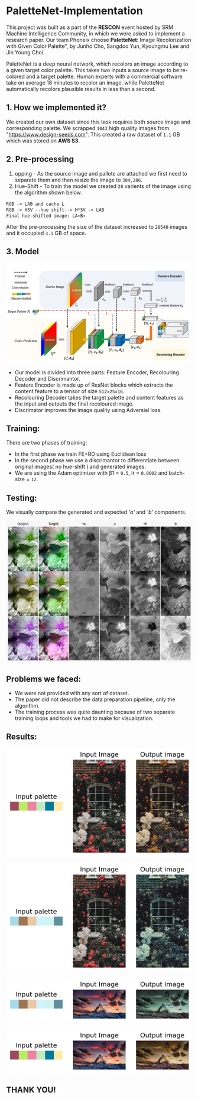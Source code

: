 # PaletteNet-Implementation

This project was built as a part of the **RESCON** event hosted by SRM Machine Intelligence Community, in which we were asked to implement a research paper. Our team Phoneix choose **PaletteNet**: Image Recolorization with Given Color Palette", by Junho Cho, Sangdoo Yun, Kyoungmu Lee and Jin Young Choi.

PaletteNet is a deep neural network, which recolors an image according to a given target color palette. This takes two inputs a source image to be re-colored and a target palette. Human experts with a commercial software take on average 18 minutes to recolor an image, while PaletteNet automatically recolors plausible results in less than a second.

## 1. How we implemented it?
We created our own dataset since this task requires both source image and corresponding palette. We scrapped `1043` high quality images from "https://www.design-seeds.com". This created a raw dataset of `1.1` GB which was stored on **AWS S3**.

## 2. Pre-processing
1. opping - As the source image and pallete are attached we first need to separate them and then resize the image to `384,286`.
2. Hue-Shift - To train the model we created `20` varients of the image using the algorithm shown below. 
```
RGB -> LAB and cache L 
RGB -> HSV --hue shift--> H*SV -> LAB
Final hue-shifted image: LA∗B∗
```
After the pre-processing the size of the dataset increased to `20540` images and it occupied `3.1` GB of space.

## 3. Model
![image](Images/PalletNet.jpeg)
* Our model is divided into three parts: Feature Encoder, Recolouring Decoder and Discrimantor.
* Feature Encoder is made up of ResNet blocks which extracts the content feature to a tensor of size `512x25x16`. 
* Recolouring Decoder takes the target palette and content features as the input and outputs the final recoloured image.
* Discrimator improves the image quality using Adversial loss.

## Training:

There are two phases of training:
* In the first phase we train FE+RD using Euclidean loss
* In the second phase we use a discrimantor to differentiate between original images( no hue-shift ) and generated images. 
* We are using the Adam optimizer with β1 = `0.5`, lr = `0.0002` and batch-size = `12`.

## Testing:

We visually compare the generated and expected *'a'* and *'b'* components. 



![image](Images/Testing_Image.jpeg)


## Problems we faced:
* We were not provided with any sort of dataset.
* The paper did not describe the data preparation pipeline, only the algorithm.
* The training process was quite daunting because of two separate training loops and tools we had to make for visualization.

## Results:


![image1](Images/Resut1.png)

![image2](Images/Resut2.png)

![image3](Images/Resut3.png)

![image3](Images/download.png)



## THANK YOU!
